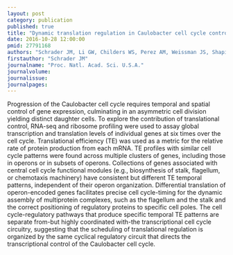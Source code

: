 ```yaml
---
layout: post
category: publication
published: true
title: "Dynamic translation regulation in Caulobacter cell cycle control."
date: 2016-10-28 12:00:00
pmid: 27791168
authors: "Schrader JM, Li GW, Childers WS, Perez AM, Weissman JS, Shapiro L, McAdams HH"
firstauthor: "Schrader JM"
journalname: "Proc. Natl. Acad. Sci. U.S.A."
journalvolume: 
journalissue: 
journalpages: 
---
```


Progression of the Caulobacter cell cycle requires temporal and spatial control of gene expression, culminating in an asymmetric cell division yielding distinct daughter cells. To explore the contribution of translational control, RNA-seq and ribosome profiling were used to assay global transcription and translation levels of individual genes at six times over the cell cycle. Translational efficiency (TE) was used as a metric for the relative rate of protein production from each mRNA. TE profiles with similar cell cycle patterns were found across multiple clusters of genes, including those in operons or in subsets of operons. Collections of genes associated with central cell cycle functional modules (e.g., biosynthesis of stalk, flagellum, or chemotaxis machinery) have consistent but different TE temporal patterns, independent of their operon organization. Differential translation of operon-encoded genes facilitates precise cell cycle-timing for the dynamic assembly of multiprotein complexes, such as the flagellum and the stalk and the correct positioning of regulatory proteins to specific cell poles. The cell cycle-regulatory pathways that produce specific temporal TE patterns are separate from-but highly coordinated with-the transcriptional cell cycle circuitry, suggesting that the scheduling of translational regulation is organized by the same cyclical regulatory circuit that directs the transcriptional control of the Caulobacter cell cycle.


